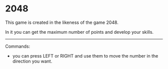 # 2048
This game is created in the likeness of the game 2048.

In it you can get the maximum number of points and develop your skills.

---

Commands:
- you can press LEFT or RIGHT and use them to move the number in the direction you want.
